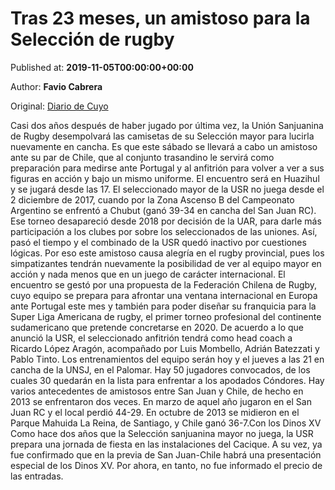 
# Tras 23 meses, un amistoso para la Selección de rugby

Published at: **2019-11-05T00:00:00+00:00**

Author: **Favio Cabrera**

Original: [Diario de Cuyo](https://www.diariodecuyo.com.ar/pasiondeportiva/Tras-23-meses-un-amistoso-para-la-Seleccion-de-rugby-20191105-0008.html)

Casi dos años después de haber jugado por última vez, la Unión Sanjuanina de Rugby desempolvará las camisetas de su Selección mayor para lucirla nuevamente en cancha. Es que este sábado se llevará a cabo un amistoso ante su par de Chile, que al conjunto trasandino le servirá como preparación para medirse ante Portugal y al anfitrión para volver a ver a sus figuras en acción y bajo un mismo uniforme. El encuentro será en Huazihul y se jugará desde las 17.
El seleccionado mayor de la USR no juega desde el 2 diciembre de 2017, cuando por la Zona Ascenso B del Campeonato Argentino se enfrentó a Chubut (ganó 39-34 en cancha del San Juan RC).
Ese torneo desapareció desde 2018 por decisión de la UAR, para darle más participación a los clubes por sobre los seleccionados de las uniones.
Así, pasó el tiempo y el combinado de la USR quedó inactivo por cuestiones lógicas.
Por eso este amistoso causa alegría en el rugby provincial, pues los simpatizantes tendrán nuevamente la posibilidad de ver al equipo mayor en acción y nada menos que en un juego de carácter internacional. El encuentro se gestó por una propuesta de la Federación Chilena de Rugby, cuyo equipo se prepara para afrontar una ventana internacional en Europa ante Portugal este mes y también para poder diseñar su franquicia para la Super Liga Americana de rugby, el primer torneo profesional del continente sudamericano que pretende concretarse en 2020.
De acuerdo a lo que anunció la USR, el seleccionado anfitrión tendrá como head coach a Ricardo López Aragón, acompañado por Luis Mombello, Adrián Batezzati y Pablo Tinto. Los entrenamientos del equipo serán hoy y el jueves a las 21 en cancha de la UNSJ, en el Palomar. Hay 50 jugadores convocados, de los cuales 30 quedarán en la lista para enfrentar a los apodados Cóndores.
Hay varios antecedentes de amistosos entre San Juan y Chile, de hecho en 2013 se enfrentaron dos veces. En marzo de aquel año jugaron en el San Juan RC y el local perdió 44-29. En octubre de 2013 se midieron en el Parque Mahuida La Reina, de Santiago, y Chile ganó 36-7.Con los Dinos XV
Como hace dos años que la Selección sanjuanina mayor no juega, la USR prepara una jornada de fiesta en las instalaciones del Cacique. A su vez, ya fue confirmado que en la previa de San Juan-Chile habrá una presentación especial de los Dinos XV. Por ahora, en tanto, no fue informado el precio de las entradas.
